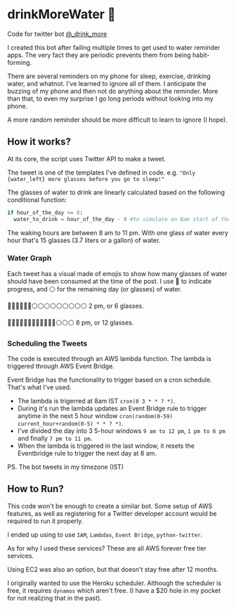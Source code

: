 

# drinkMoreWater 🔵
Code for twitter bot [@_drink_more](https://twitter.com/_drink_more)


I created this bot after failing multiple times to get used to water reminder apps. The very fact they are periodic prevents them from being habit-forming.


There are several reminders on my phone for sleep, exercise, drinking water, and whatnot. I've learned to ignore all of them. I anticipate the buzzing of my phone and then not do anything about the reminder. More than that, to even my surprise I go long periods without looking into my phone.

A more random reminder should be more difficult to learn to ignore (I hope).

## How it works?
At its core, the script uses Twitter API to make a tweet.

The tweet is one of the templates I've defined in code. 
e.g. `"Only {water_left} more glasses before you go to sleep!"`

The glasses of water to drink are linearly calculated based on the following conditional function:
```python
if hour_of_the_day <= 8:
  water_to_drink = hour_of_the_day - 8 #to simulate an 8am start of the day
```

The waking hours are between 8 am to 11 pm. With one glass of water every hour that's 15 glasses (3.7 liters or a gallon) of water.

### Water Graph
Each tweet has a visual made of emojis to show how many glasses of water should have been consumed at the time of the post. I use 🔵 to indicate progress, and ⚪️ for the remaining day (or glasses) of water.

🔵🔵🔵🔵🔵🔵⚪️⚪️⚪️⚪️⚪️⚪️⚪️⚪️⚪️ 2 pm, or 6 glasses.

🔵🔵🔵🔵🔵🔵🔵🔵🔵🔵🔵🔵⚪️⚪️⚪️ 8 pm, or 12 glasses.



### Scheduling the Tweets
The code is executed through an AWS lambda function. The lambda is triggered through AWS Event Bridge.

Event Bridge has the functionality to trigger based on a cron schedule. That's what I've used. 

- The lambda is trigerred at 8am IST `cron(0 3 * * ? *)`. 
- During it's run the lambda updates an Event Bridge rule to trigger anytime in the next 5 hour window
 `cron(random(0-59) current_hour+random(0-5) * * ? *)`. 
- I've divided the day into 3 5-hour windows `9 am to 12 pm`, `1 pm to 6 pm` and finally `7 pm to 11 pm`.
- When the lambda is triggered in the last window, it resets the Eventbridge rule to trigger the next day at 8 am.

PS. The bot tweets in my timezone (IST)


## How to Run?
This code won't be enough to create a similar bot. Some setup of AWS features, as well as registering for a Twitter developer account would be required to run it properly.

I ended up using to use `IAM`, `Lambdas`, `Event Bridge`, `python-twitter`.

As for why I used these services? These are all  AWS forever free tier services.

Using EC2 was also an option, but that doesn't stay free after 12 months.

I originally wanted to use the Heroku scheduler. Although the scheduler is free, it requires `dynamos` which aren't free. (I have a $20 hole in my pocket for not realizing that in the past).
